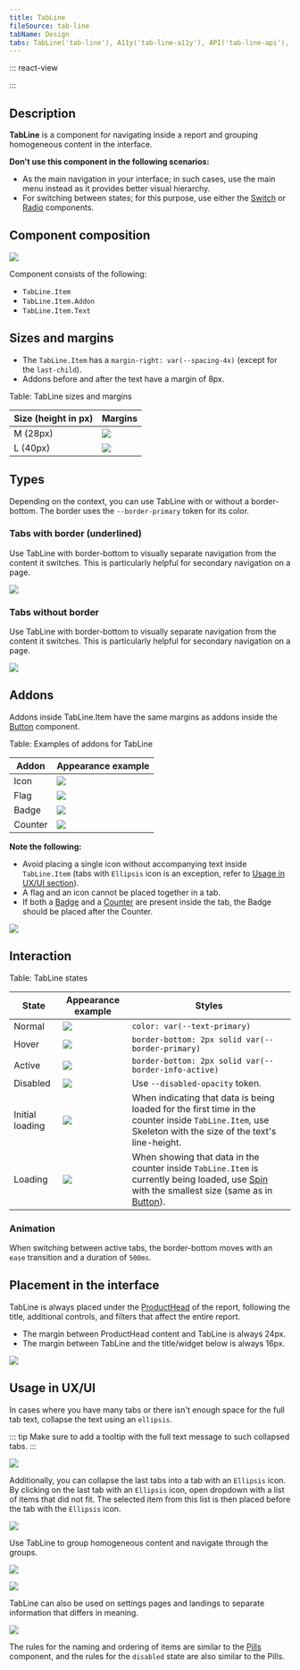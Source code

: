 ```yaml
---
title: TabLine
fileSource: tab-line
tabName: Design
tabs: TabLine('tab-line'), A11y('tab-line-a11y'), API('tab-line-api'), Example('tab-line-code'), Changelog('tab-line-changelog')
---
```


::: react-view

<script lang="tsx">
import React from 'react';
import TabLine from '@semcore/ui/tab-line';
import Badge from '@semcore/ui/badge';
import PlaygroundGeneration from '@components/PlaygroundGeneration';

const App = PlaygroundGeneration(
  (createGroupWidgets) => {
    const { bool, radio } = createGroupWidgets('TabLine');

    const size = radio({
      key: 'size',
      defaultValue: 'm',
      label: 'Size',
      options: ['m', 'l'],
    });

    const underlined = bool({
      key: 'underlined',
      defaultValue: true,
      label: 'Underlined',
    });

    const disabled = bool({
      key: 'disabled',
      defaultValue: false,
      label: 'Disabled',
    });

    const addon = bool({
      key: 'addon',
      defaultValue: false,
      label: 'With addon',
    });

    return (
      <TabLine defaultValue={0} underlined={underlined} size={size}>
        <TabLine.Item value={0}>All</TabLine.Item>
        <TabLine.Item value={1}>Overview</TabLine.Item>
        <TabLine.Item value={2}>Issues</TabLine.Item>
        <TabLine.Item disabled={disabled} value={3}>
          Progress
        </TabLine.Item>
        <TabLine.Item value={4}>
          {addon
            ? [
                <TabLine.Item.Text key={1}>Statistics</TabLine.Item.Text>,
                <TabLine.Item.Addon key={2}>
                  <Badge bg='green'>new</Badge>
                </TabLine.Item.Addon>,
              ]
            : 'Statistics'}
        </TabLine.Item>
      </TabLine>
    );
  },
  {
    filterProps: ['defaultValue'],
  },
);
</script>

:::

## Description

**TabLine** is a component for navigating inside a report and grouping homogeneous content in the interface.

**Don't use this component in the following scenarios:**

- As the main navigation in your interface; in such cases, use the main menu instead as it provides better visual hierarchy.
- For switching between states; for this purpose, use either the [Switch](/components/switch/) or [Radio](/components/radio/) components.

## Component composition

![](static/tabline-composition.png)

Component consists of the following:

- `TabLine.Item`
- `TabLine.Item.Addon`
- `TabLine.Item.Text`

## Sizes and margins

- The `TabLine.Item` has a `margin-right: var(--spacing-4x)` (except for the `last-child`).
- Addons before and after the text have a margin of 8px.

Table: TabLine sizes and margins

| Size (height in px) | Margins               |
| ------------------- | --------------------- |
| M (28px)            | ![](static/tab-m.png) |
| L (40px)            | ![](static/tab-l.png) |

## Types

Depending on the context, you can use TabLine with or without a border-bottom. The border uses the `--border-primary` token for its color.

### Tabs with border (underlined)

Use TabLine with border-bottom to visually separate navigation from the content it switches. This is particularly helpful for secondary navigation on a page.

![](static/tab-with-border.png)

### Tabs without border

Use TabLine with border-bottom to visually separate navigation from the content it switches. This is particularly helpful for secondary navigation on a page.

![](static/tab-without-border.png)

## Addons

Addons inside TabLine.Item have the same margins as addons inside the [Button](/components/button/) component.

Table: Examples of addons for TabLine

| Addon   | Appearance example        |
| ------- | ------------------------- |
| Icon    | ![](static/icon.png)      |
| Flag    | ![](static/flag.png)      |
| Badge   | ![](static/badge.png)     |
| Counter | ![](static/counter.png)   |

**Note the following:**

- Avoid placing a single icon without accompanying text inside `TabLine.Item` (tabs with `Ellipsis` icon is an exception, refer to [Usage in UX/UI section](/components/tab-line/#usage_in_ux_ui)).
- A flag and an icon cannot be placed together in a tab.
- If both a [Badge](/components/badge/) and a [Counter](/components/counter/) are present inside the tab, the Badge should be placed after the Counter.

![](static/monster.png)

## Interaction

Table: TabLine states

| State           | Appearance example       | Styles  |
| --------------- | ------------------------ | ------- |
| Normal          | ![](static/normal-active.png)            | `color: var(--text-primary)`  |
| Hover           | ![](static/hover.png)                     | `border-bottom: 2px solid var(--border-primary)` |
| Active          | ![](static/normal-active.png)            | `border-bottom: 2px solid var(--border-info-active)` |
| Disabled        | ![](static/disabled.png)               | Use `--disabled-opacity` token.  |
| Initial loading | ![](static/initial-loading.png) | When indicating that data is being loaded for the first time in the counter inside `TabLine.Item`, use Skeleton with the size of the text's line-height.                 |
| Loading         | ![](static/loading.png)                 | When showing that data in the counter inside `TabLine.Item` is currently being loaded, use [Spin](/components/spin/) with the smallest size (same as in [Button](/components/button)).|

### Animation

When switching between active tabs, the border-bottom moves with an `ease` transition and a duration of `500ms`.

## Placement in the interface

TabLine is always placed under the [ProductHead](/components/product-head/) of the report, following the title, additional controls, and filters that affect the entire report.

- The margin between ProductHead content and TabLine is always 24px.
- The margin between TabLine and the title/widget below is always 16px.

![](static/tabs-margins.png)

## Usage in UX/UI

In cases where you have many tabs or there isn't enough space for the full tab text, collapse the text using an `ellipsis`.

::: tip
Make sure to add a tooltip with the full text message to such collapsed tabs.
:::

![](static/ellipsis.png)

Additionally, you can collapse the last tabs into a tab with an `Ellipsis` icon. By clicking on the last tab with an `Ellipsis` icon, open dropdown with a list of items that did not fit. The selected item from this list is then placed before the tab with the `Ellipsis` icon.

![](static/tabline-collapse.png)

Use TabLine to group homogeneous content and navigate through the groups.

![](static/tab-without-border.png)

![](static/tabs-example.png)

TabLine can also be used on settings pages and landings to separate information that differs in meaning.

![](static/tabs-example-2.png)

The rules for the naming and ordering of items are similar to the [Pills](/components/pills/) component, and the rules for the `disabled` state are also similar to the Pills.

